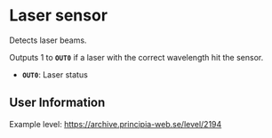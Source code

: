 # Laser sensor
Detects laser beams.

Outputs 1 to **`OUT0`** if a laser with the correct wavelength hit the sensor.

- **`OUT0`**: Laser status

## User Information
Example level: https://archive.principia-web.se/level/2194